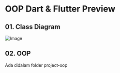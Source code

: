 # OOP Dart & Flutter Preview
## 01. Class Diagram
![Image](https://github.com/user-attachments/assets/e52901b0-ae98-457a-882a-6d16d494970d)

## 02. OOP
Ada didalam folder project-oop
